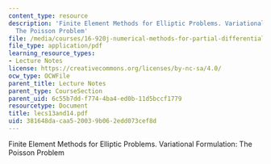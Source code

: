 ```yaml
---
content_type: resource
description: 'Finite Element Methods for Elliptic Problems. Variational Formulation:
  The Poisson Problem'
file: /media/courses/16-920j-numerical-methods-for-partial-differential-equations-sma-5212-spring-2003/381648dacaa520039b062edd073cef8d_lecs13and14.pdf
file_type: application/pdf
learning_resource_types:
- Lecture Notes
license: https://creativecommons.org/licenses/by-nc-sa/4.0/
ocw_type: OCWFile
parent_title: Lecture Notes
parent_type: CourseSection
parent_uid: 6c55b7dd-f774-4ba4-ed0b-11d5bccf1779
resourcetype: Document
title: lecs13and14.pdf
uid: 381648da-caa5-2003-9b06-2edd073cef8d
---
```

Finite Element Methods for Elliptic Problems. Variational Formulation: The Poisson Problem